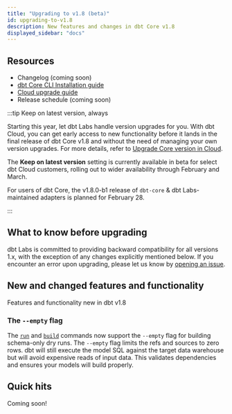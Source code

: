 ```yaml
---
title: "Upgrading to v1.8 (beta)"
id: upgrading-to-v1.8
description: New features and changes in dbt Core v1.8
displayed_sidebar: "docs"
---
```


## Resources

- Changelog (coming soon)
- [dbt Core CLI Installation guide](/docs/core/installation-overview)
- [Cloud upgrade guide](/docs/dbt-versions/upgrade-dbt-version-in-cloud)
- Release schedule (coming soon)

:::tip Keep on latest version, always

Starting this year, let dbt Labs handle version upgrades for you. With dbt Cloud, you can get early access to new functionality before it lands in the final release of dbt Core v1.8 and without the need of managing your own version upgrades. For more details, refer to [Upgrade Core version in Cloud](/docs/dbt-versions/upgrade-dbt-version-in-cloud).

The **Keep on latest version** setting is currently available in beta for select dbt Cloud customers, rolling out to wider availability through February and March.

For users of dbt Core, the v1.8.0-b1 release of `dbt-core` & dbt Labs-maintained adapters is planned for February 28.

:::

## What to know before upgrading

dbt Labs is committed to providing backward compatibility for all versions 1.x, with the exception of any changes explicitly mentioned below. If you encounter an error upon upgrading, please let us know by [opening an issue](https://github.com/dbt-labs/dbt-core/issues/new).

## New and changed features and functionality

Features and functionality new in dbt v1.8

### The `--empty` flag

The [`run`](/reference/commands/run#the-`--empty`-flag) and [`build`](/reference/commands/build#the---empty-flag) commands now support the `--empty` flag for building schema-only dry runs. The `--empty` flag limits the refs and sources to zero rows. dbt will still execute the model SQL against the target data warehouse but will avoid expensive reads of input data. This validates dependencies and ensures your models will build properly.


## Quick hits

Coming soon!